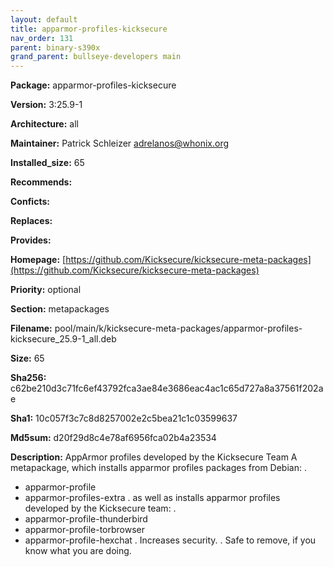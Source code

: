 ```yaml
---
layout: default
title: apparmor-profiles-kicksecure
nav_order: 131
parent: binary-s390x
grand_parent: bullseye-developers main
---
```


**Package:** apparmor-profiles-kicksecure

**Version:** 3:25.9-1

**Architecture:**  all

**Maintainer:**  Patrick Schleizer <adrelanos@whonix.org>

**Installed_size:**  65

**Recommends:**  

**Conficts:**  

**Replaces:**  

**Provides:**  

**Homepage:**  [https://github.com/Kicksecure/kicksecure-meta-packages](https://github.com/Kicksecure/kicksecure-meta-packages)

**Priority:**  optional

**Section:** metapackages

**Filename:**  pool/main/k/kicksecure-meta-packages/apparmor-profiles-kicksecure_25.9-1_all.deb

**Size:**  65

**Sha256:**  c62be210d3c71fc6ef43792fca3ae84e3686eac4ac1c65d727a8a37561f202ae

**Sha1:**  10c057f3c7c8d8257002e2c5bea21c1c03599637

**Md5sum:**  d20f29d8c4e78af6956fca02b4a23534

**Description:** AppArmor profiles developed by the Kicksecure Team
 A metapackage, which installs apparmor profiles packages from Debian:
 .
  * apparmor-profile
  * apparmor-profiles-extra
 .
 as well as installs apparmor profiles developed by the Kicksecure team:
 .
  * apparmor-profile-thunderbird
  * apparmor-profile-torbrowser
  * apparmor-profile-hexchat
 .
 Increases security.
 .
 Safe to remove, if you know what you are doing.



